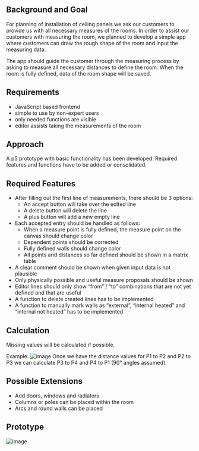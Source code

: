 ## Background and Goal
For planning of installation of ceiling panels we ask our customers to provide us with all necessary measures of the rooms. In order to assist our customers with measuring the room, we planned to develop a simple app  where customers can draw the rough shape of the room and input the measuring data. 

The app should guide the customer through the measuring process by asking to measure all necessary distances to define the room. When the room is fully defined, data of the room shape will be saved.

## Requirements
- JavaScript based frontend
- simple to use by non-expert users
- only needed functions are visible
- editor assists taking the measurements of the room

## Approach
A p5 prototype with basic functionality has been developed. Required features and functions have to be added or consolidated.

## Required Features
- After filling out the first line of measurements, there should be 3 options:
  - An accept button will take over the edited line
  - A delete button will delete the line
  - A plus button will add a new empty line
- Each accepted entry should be handled as follows:
  - When a measure point is fully defined, the measure point on the canvas should change color
  - Dependent points should be corrected
  - Fully defined walls should change color
  - All points and distances so far defined should be shown in a matrix table
- A clear comment should be shown when given input data is not plausible 
- Only physically possible and useful measure proposals should be shown
- Editor lines should only show “from” / “to” combinations that are not yet defined and that are useful
- A function to delete created lines has to be implemented
- A function to manually mark walls as “external”, “internal heated” and “internal not heated” has to be implemented

## Calculation
Missing values will be calculated if possible.

Example:
![image](https://github.com/xbln/measurement/assets/27554937/496f6717-b2ff-4f78-97e7-98c001f388ca)
Once we have the distance values for P1 to P2 and P2 to P3 we can calculate P3 to P4 and P4 to P1 (90° angles assumed).

## Possible Extensions
- Add doors, windows and radiators
- Columns or poles can be placed within the room
- Arcs and round walls can be placed 

## Prototype
![image](https://github.com/xbln/measurement/assets/27554937/6be36443-f3b6-451d-acbf-4ece3e8359c4)
